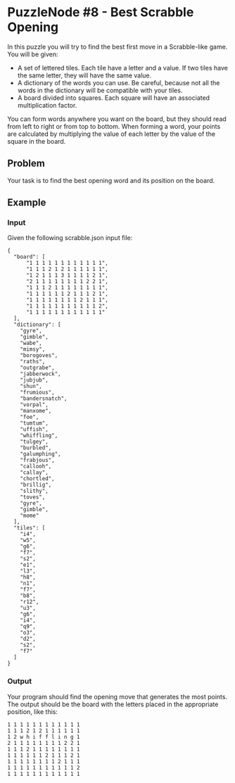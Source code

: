 # PuzzleNode #8 - Best Scrabble Opening

In this puzzle you will try to find the best first move in a Scrabble-like game.
You will be given:

- A set of lettered tiles. Each tile have a letter and a value. If two tiles
have the same letter, they will have the same value.
- A dictionary of the words you can use. Be careful, because not all the words
in the dictionary will be compatible with your tiles.
- A board divided into squares. Each square will have an associated
multiplication factor.

You can form words anywhere you want on the board, but they should read from
left to right or from top to bottom. When forming a word, your points are
calculated by multiplying the value of each letter by the value of the square
in the board.

## Problem

Your task is to find the best opening word and its position on the board.

## Example

### Input

Given the following scrabble.json input file:

    {
      "board": [
          "1 1 1 1 1 1 1 1 1 1 1 1",
          "1 1 1 2 1 2 1 1 1 1 1 1",
          "1 2 1 1 1 3 1 1 1 1 2 1",
          "2 1 1 1 1 1 1 1 1 2 2 1",
          "1 1 1 2 1 1 1 1 1 1 1 1",
          "1 1 1 1 1 1 2 1 1 1 2 1",
          "1 1 1 1 1 1 1 1 2 1 1 1",
          "1 1 1 1 1 1 1 1 1 1 1 2",
          "1 1 1 1 1 1 1 1 1 1 1 1"
      ],
      "dictionary": [
        "gyre",
        "gimble",
        "wabe",
        "mimsy",
        "borogoves",
        "raths",
        "outgrabe",
        "jabberwock",
        "jubjub",
        "shun",
        "frumious",
        "bandersnatch",
        "vorpal",
        "manxome",
        "foe",
        "tumtum",
        "uffish",
        "whiffling",
        "tulgey",
        "burbled",
        "galumphing",
        "frabjous",
        "callooh",
        "callay",
        "chortled",
        "brillig",
        "slithy",
        "toves",
        "gyre",
        "gimble",
        "mome"
      ],
      "tiles": [
        "i4",
        "w5",
        "g6",
        "f7",
        "s2",
        "e1",
        "l3",
        "h8",
        "n1",
        "f7",
        "b8",
        "r12",
        "u3",
        "g6",
        "i4",
        "q9",
        "o3",
        "d2",
        "s2",
        "f7"
      ]
    }

### Output

Your program should find the opening move that generates the most points. The
output should be the board with the letters placed in the appropriate position,
like this:

    1 1 1 1 1 1 1 1 1 1 1 1
    1 1 1 2 1 2 1 1 1 1 1 1
    1 2 w h i f f l i n g 1
    2 1 1 1 1 1 1 1 1 2 2 1
    1 1 1 2 1 1 1 1 1 1 1 1
    1 1 1 1 1 1 2 1 1 1 2 1
    1 1 1 1 1 1 1 1 2 1 1 1
    1 1 1 1 1 1 1 1 1 1 1 2
    1 1 1 1 1 1 1 1 1 1 1 1

